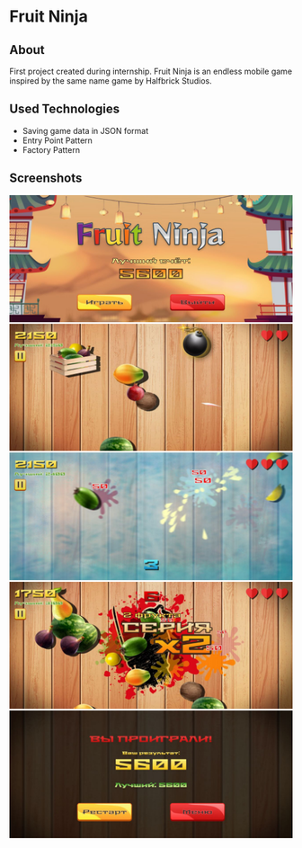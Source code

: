 # Fruit Ninja

## About
First project created during internship. Fruit Ninja is an endless mobile game inspired by the same name game by Halfbrick Studios.

## Used Technologies
- Saving game data in JSON format
- Entry Point Pattern
- Factory Pattern


## Screenshots

![Screenshot 1](/Screenshots/1.jpg)
![Screenshot 2](/Screenshots/2.jpg)
![Screenshot 3](/Screenshots/3.jpg)
![Screenshot 4](/Screenshots/4.jpg)
![Screenshot 5](/Screenshots/5.jpg)
